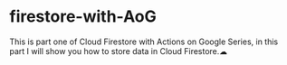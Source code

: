 # firestore-with-AoG
This is part one of Cloud Firestore with Actions on Google Series, in this part I will show you how to store data in Cloud Firestore.☁
